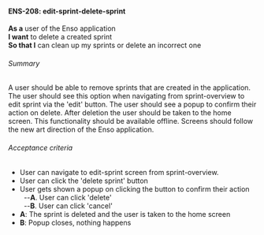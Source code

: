#### ENS-208: edit-sprint-delete-sprint
**As a** user of the Enso application <br />
**I want** to delete a created sprint <br />
**So that I** can clean up my sprints or delete an incorrect one

###### Summary
A user should be able to remove sprints that are created in the application. The user should see this option when navigating from sprint-overview to edit sprint via the 'edit' button. The user should see a popup to confirm their action on delete. After deletion the user should be taken to the home screen. This functionality should be available offline. Screens should follow the new art direction of the Enso application.

###### Acceptance criteria
- User can navigate to edit-sprint screen from sprint-overview.
- User can click the 'delete sprint' button
- User gets shown a popup on clicking the button to confirm their action <br />
&nbsp;&nbsp;--**A**. User can click 'delete' <br />
&nbsp;&nbsp;--**B**. User can click 'cancel'
- **A**: The sprint is deleted and the user is taken to the home screen
- **B**: Popup closes, nothing happens
